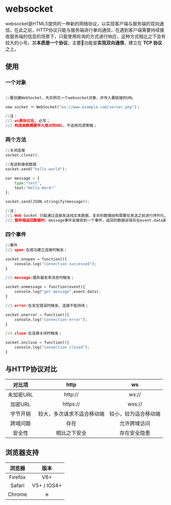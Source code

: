 # websocket

websocket是HTML5提供的一种新的网络协议，以实现客户端与服务端的双向通信。在此之前，HTTP协议只能与服务端进行单向通信，在遇到客户端需要持续接收服务端的信息的场景下，只能使用轮询的方式进行响应，这种方式相比之下会有较大的小号。其**本质是一个协议**，主要功能是**实现双向通信**，建立在 **TCP 协议**之上。

## 使用

### 一个对象

```python

//要创建WebSocket，先实例花一个websocket对象，并传入要链接的URL

new socket ＝ WebSocket("ws://www.example.com/server.php")；

//注：
//1.ws是协议名, 必写；
//2.构造函数需要传入绝对的URL，不适用同源策略；

```

### 两个方法

```python
//关闭连接
socket.close();

//发送和接收数据
socket.send("hello world");

var message = {
    type:"test",
    text:"Hello Word!"
};

socket.send(JSON.stringify(message));

//注：
//1.Web Socket 只能通过连接发送纯文本数据，复杂的数据结构需要在发送之前进行序列化，服务端接收到的数据也要解析之后使用；
//2.服务端返回数据时，message事件会接收到一个事件，返回的数据会保存在event.data属性中；
```

### 四个事件

```python
//事件
//1.open:在成功建立连接时触发；

socket.onopen = function(){
    console.log("connection successed");
}

//2.message:服务器发来消息时触发；

socket.onmessage = function(event){
    console.log("got message",event.data);
}

//3.error:在发生错误时触发，连接不能持续；

socket.onerror = function(){
    console.log("connection error");
}

//4.close:在连接关闭时触发；

socket.onclose = function(){
    console.log("connection closed");
}

```

## 与HTTP协议对比

|  对比项   |            http            |          ws          |
|:---------:|:--------------------------:|:--------------------:|
| 未加密URL |          http://           |        ws://         |
|  加密URL  |          https://          |        wss://        |
| 字节开销  | 较大，多次请求不适合移动端 | 较小，较为适合移动端 |
| 跨域问题  |            存在            |     允许跨域访问     |
|  安全性   |        相比之下安全        |     存在安全隐患     |

## 浏览器支持

| 浏览器  |    版本     |
|:-------:|:-----------:|
| Firefox |     V6+     |
| Safari  | V5+ / IOS4+ |
| Chrome  |     ＊      |
